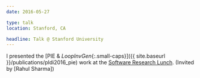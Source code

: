 ```yaml
---
date: 2016-05-27

type: talk
location: Stanford, CA

headline: Talk @ Stanford University
---
```


I presented the [PIE & _LoopInvGen_{:.small-caps}]({{ site.baseurl }}/publications/pldi2016_pie) work
at the [Software Research Lunch].
(Invited by [Rahul Sharma])

[Software Research Lunch]: http://software-research-lunch.stanford.edu/